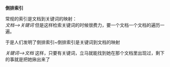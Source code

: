 **倒排索引**

常规的索引是文档到关键词的映射：           
*文档——>关键词* 但是这样检索关键词的时候很费力，要一个文档一个文档的遍历一遍。

于是人们发明了倒排索引~倒排索引是关键词到文档的映射          

*关键词——>文档*  这样，只要有关键词，立马就能找到她在那个文档里出现过，剩下的事就是把她揪出来了

